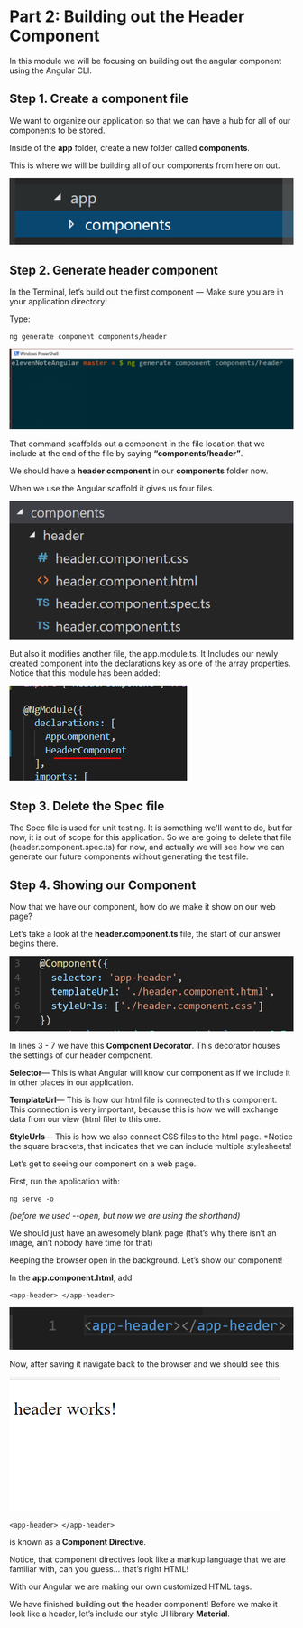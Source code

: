 # Part 2: Building out the Header Component

In this module we will be focusing on building out the angular component using the Angular CLI.

## Step 1. Create a component file

We want to organize our application so that we can have a hub for all of our components to be stored.

Inside of the **app** folder, create a new folder called **components**.

This is where we will be building all of our components from here on out. 

![Logo Title Text 1](.gitbook/assets/00.PNG)

## Step 2. Generate header component

In the Terminal, let’s build out the first component — Make sure you are in your application directory!

Type:

```text
ng generate component components/header
```

![Logo Title Text 1](.gitbook/assets/01%20%286%29.PNG)

That command scaffolds out a component in the file location that we include at the end of the file by saying **“components/header”**.

We should have a **header component** in our **components** folder now.

When we use the Angular scaffold it gives us four files.

![Logo Title Text 1](.gitbook/assets/02%20%2812%29.PNG)

But also it modifies another file, the app.module.ts. It Includes our newly created component into the declarations key as one of the array properties. Notice that this module has been added:

![](.gitbook/assets/image%20%283%29.png)

## Step 3. Delete the Spec file

The Spec file is used for unit testing. It is something we'll want to do, but for now, it is out of scope for this application. So we are going to delete that file \(header.component.spec.ts\) for now, and actually we will see how we can generate our future components without generating the test file.

## Step 4. Showing our Component

Now that we have our component, how do we make it show on our web page?

Let’s take a look at the **header.component.ts** file, the start of our answer begins there.

![Logo Title Text 1](.gitbook/assets/04%20%283%29.PNG)

In lines 3 - 7 we have this **Component Decorator**. This decorator houses the settings of our header component.

**Selector**— This is what Angular will know our component as if we include it in other places in our application.

**TemplateUrl**— This is how our html file is connected to this component. This connection is very important, because this is how we will exchange data from our view \(html file\) to this one.

**StyleUrls**— This is how we also connect CSS files to the html page. \*Notice the square brackets, that indicates that we can include multiple stylesheets!

Let’s get to seeing our component on a web page.

First, run the application with:

```text
ng serve -o
```

_\(before we used --open, but now we are using the shorthand\)_

We should just have an awesomely blank page \(that’s why there isn’t an image, ain’t nobody have time for that\)

Keeping the browser open in the background. Let’s show our component!

In the **app.component.html**, add

```markup
<app-header> </app-header>
```

![Logo Title Text 1](.gitbook/assets/05%20%288%29.PNG)

Now, after saving it navigate back to the browser and we should see this:

![Logo Title Text 1](.gitbook/assets/06%20%281%29.PNG)

```markup
<app-header> </app-header>
```

is known as a **Component Directive**.

Notice, that component directives look like a markup language that we are familiar with, can you guess… that’s right HTML!

With our Angular we are making our own customized HTML tags.

We have finished building out the header component! Before we make it look like a header, let’s include our style UI library **Material**.

